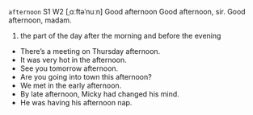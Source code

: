 `afternoon` S1 W2 [ˌɑːftəˈnuːn]
Good afternoon
Good afternoon, sir.
Good afternoon, madam.

1. the part of the day after the morning and before the evening

- There’s a meeting on Thursday afternoon.
- It was very hot in the afternoon.
- See you tomorrow afternoon.
- Are you going into town this afternoon?
- We met in the early afternoon.
- By late afternoon, Micky had changed his mind.
- He was having his afternoon nap.
